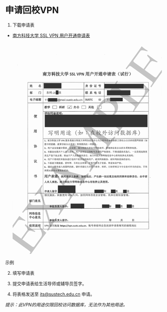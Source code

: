 # 申请回校VPN

1. 下载申请表

- [南方科技大学 SSL VPN 用户开通申请表](https://lib.sustech.edu.cn/UserFiles/editor/1578452078845.pdf)

  ![例子](./apply.png)

示例

2. 填写申请表

3. 提交申请表给生活导师或辅导员签字。

4. 将表格发送至 [its@sustech.edu.cn](mailto:its@sustech.edu.cn) 申请。



*提示：此VPN的用途仅限回校访问数据库，无法作为其他用途。*